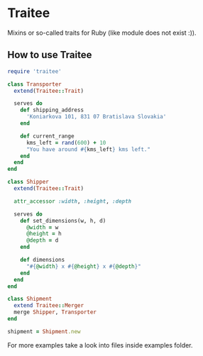 # Traitee

Mixins or so-called traits for Ruby (like module does not exist :)).

## How to use Traitee
```ruby
require 'traitee'

class Transporter
  extend(Traitee::Trait)

  serves do
    def shipping_address
      'Koniarkova 101, 831 07 Bratislava Slovakia'
    end

    def current_range
      kms_left = rand(600) + 10
      "You have around #{kms_left} kms left."
    end
  end
end

class Shipper
  extend(Traitee::Trait)

  attr_accessor :width, :height, :depth

  serves do
    def set_dimensions(w, h, d)
      @width = w
      @height = h
      @depth = d
    end

    def dimensions
      "#{@width} x #{@height} x #{@depth}"
    end
  end
end

class Shipment
  extend Traitee::Merger
  merge Shipper, Transporter
end

shipment = Shipment.new
```
For more examples take a look into files inside examples folder.